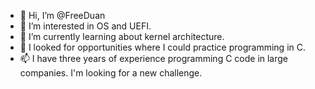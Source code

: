 - 👋 Hi, I’m @FreeDuan
- 👀 I’m interested in OS and UEFI.
- 🌱 I’m currently learning about kernel architecture.
- 💞️ I looked for opportunities where I could practice programming in C.
- 📫 I have three years of experience programming C code in large companies. I'm looking for a new challenge. 

<!---
FreeDuan/FreeDuan is a ✨ special ✨ repository because its `README.md` (this file) appears on your GitHub profile.
You can click the Preview link to take a look at your changes.
--->
